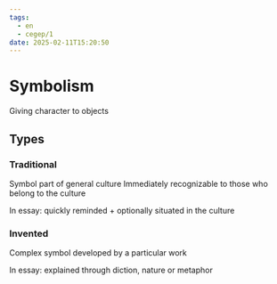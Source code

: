 ```yaml
---
tags:
  - en
  - cegep/1
date: 2025-02-11T15:20:50
---
```


# Symbolism

Giving character to objects

## Types

### Traditional

Symbol part of general culture
Immediately recognizable to those who belong to the culture

In essay: quickly reminded + optionally situated in the culture

### Invented

Complex symbol developed by a particular work

In essay: explained through diction, nature or metaphor
